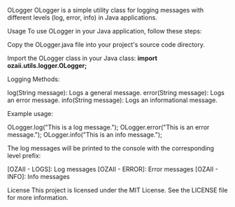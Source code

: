 OLogger
OLogger is a simple utility class for logging messages with different levels (log, error, info) in Java applications.

Usage
To use OLogger in your Java application, follow these steps:

Copy the OLogger.java file into your project's source code directory.

Import the OLogger class in your Java class:
**import ozaii.utils.logger.OLogger;**

Logging Methods:

log(String message): Logs a general message.
error(String message): Logs an error message.
info(String message): Logs an informational message.

Example usage:

OLogger.log("This is a log message.");
OLogger.error("This is an error message.");
OLogger.info("This is an info message.");

The log messages will be printed to the console with the corresponding level prefix:

[OZAII - LOGS]: Log messages
[OZAII - ERROR]: Error messages
[OZAII - INFO]: Info messages

License
This project is licensed under the MIT License. See the LICENSE file for more information.
